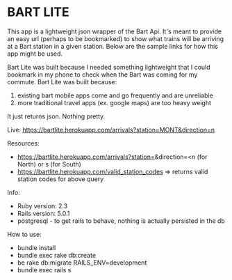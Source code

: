 # BART LITE

This app is a lightweight json wrapper of the Bart Api. It's meant to provide an easy url (perhaps to be bookmarked) to show what trains will be arriving at a Bart station in a given station. Below are the sample links for how this app might be used.

Bart Lite was built because I needed something lightweight that I could bookmark in my phone to check when the Bart was coming for my commute. Bart Lite was built because: 

1) existing bart mobile apps come and go frequently and are unreliable 
2) more traditional travel apps (ex. google maps) are too heavy weight

It just returns json. Nothing pretty.

Live:
https://bartlite.herokuapp.com/arrivals?station=MONT&direction=n

Resources: 

* https://bartlite.herokuapp.com/arrivals?station=<station-code>&direction=<n (for North) or s (for South) 
* https://bartlite.herokuapp.com/valid_station_codes => returns valid station codes for above query

Info:

* Ruby version: 2.3
* Rails version: 5.0.1
* postgresql - to get rails to behave, nothing is actually persisted in the db

How to use:

* bundle install
* bundle exec rake db:create
* be rake db:migrate RAILS_ENV=development
* bundle exec rails s
